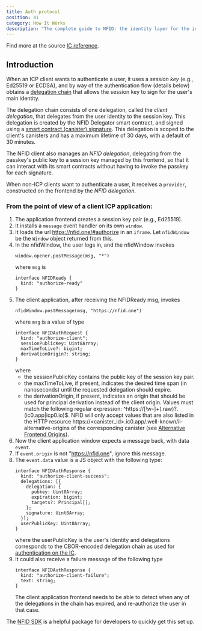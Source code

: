 ```yaml
---
title: Auth protocol
position: 41
category: How It Works
description: "The complete guide to NFID: the identity layer for the internet."
---
```

<div class="-mt-4"><p class="text-gray-600 dark:text-gray-400">Find more at the source <a href="https://internetcomputer.org/docs/current/references/ii-spec#client-authentication-protocol">IC reference</a>.

## Introduction
When an ICP client wants to authenticate a user, it uses a *session key* (e.g., Ed25519 or ECDSA), and by way of the authentication flow (details below) obtains a [delegation chain](https://internetcomputer.org/docs/current/references/ic-interface-spec/#certification-delegation) that allows the session key to sign for the user's main identity.

The delegation chain consists of one delegation, called the *client delegation*, that delegates from the user identity to the session key. This delegation is created by the NFID Delegator smart contract, and signed using a [smart contract (canister) signature](https://hydra.dfinity.systems/latest/dfinity-ci-build/ic-ref.pr-319/interface-spec/1/index.html#canister-signatures). This delegation is scoped to the client's canisters and has a maximum lifetime of 30 days, with a default of 30 minutes.

The NFID client also manages an *NFID delegation*, delegating from the passkey's public key to a session key managed by this frontend, so that it can interact with its smart contracts without having to invoke the passkey for each signature.

When non-ICP clients want to authenticate a user, it receives a `provider`, constructed on the frontend by the *NFID delegation*.

### From the point of view of a client ICP application:
1. The application frontend creates a session key pair (e.g., Ed25519).
2. It installs a `message` event handler on its own `window`.
3. It loads the url https://nfid.one/#authorize in an `iframe`. Let `nfidWindow` be the `Window` object returned from this.
4. In the nfidWindow, the user logs in, and the nfidWindow invokes
    ```
    window.opener.postMessage(msg, "*")
    ```
    where `msg` is
    ```
    interface NFIDReady {
      kind: "authorize-ready"
    }
    ```
5. The client application, after receiving the NFIDReady msg, invokes
    ```
    nfidWindow.postMessage(msg, "https://nfid.one")
    ```
    where `msg` is a value of type
    ```
    interface NFIDAuthRequest {
      kind: "authorize-client";
      sessionPublicKey: Uint8Array;
      maxTimeToLive?: bigint;
      derivationOrigin?: string;
    }
    ```
    where
    - the sessionPublicKey contains the public key of the session key pair.
    - the maxTimeToLive, if present, indicates the desired time span (in nanoseconds) until the requested delegation should expire.
    - the derivationOrigin, if present, indicates an origin that should be used for principal derivation instead of the client origin. Values must match the following regular expression: ^https:\/\/[\w-]+(\.raw)?\.(ic0\.app|icp0\.io)$. NFID will only accept values that are also listed in the HTTP resource https://<canister_id>.ic0.app/.well-known/ii-alternative-origins of the corresponding canister (see [Alternative Frontend Origins](https://internetcomputer.org/docs/current/references/ii-spec#alternative-frontend-origins)).
6. Now the client application window expects a message back, with data `event`.
7. If `event.origin` is not "https://nfid.one", ignore this message.
8. The `event.data` value is a JS object with the following type:
    ```
    interface NFIDAuthResponse {
      kind: "authorize-client-success";
      delegations: [{
        delegation: {
          pubkey: Uint8Array;
          expiration: bigint;
          targets?: Principal[];
        };
        signature: Uint8Array;
      }];
      userPublicKey: Uint8Array;
    }
    ```
    where the userPublicKey is the user's Identity and delegations corresponds to the CBOR-encoded delegation chain as used for [authentication on the IC](https://internetcomputer.org/docs/current/references/ic-interface-spec#authentication).
9. It could also receive a failure message of the following type
    ```
    interface NFIDAuthResponse {
      kind: "authorize-client-failure";
      text: string;
    }
    ```
    The client application frontend needs to be able to detect when any of the delegations in the chain has expired, and re-authorize the user in that case.

The [NFID SDK](../integration/quickstart) is a helpful package for developers to quickly get this set up.